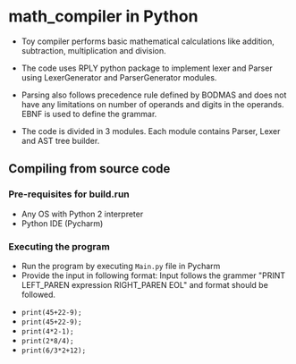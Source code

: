 # math_compiler in Python

- Toy compiler performs basic mathematical calculations like addition, subtraction, multiplication and division.
- The code uses RPLY python package to implement lexer and Parser using LexerGenerator and ParserGenerator modules.
- Parsing also follows precedence rule defined by BODMAS and does not have any limitations on number of operands and digits in the operands.
EBNF is used to define the grammar.

- The code is divided in 3 modules. Each module contains Parser, Lexer and AST tree builder.

## Compiling from source code

### Pre-requisites for build.run
- Any OS with Python 2 interpreter
- Python IDE (Pycharm)

### Executing the program

- Run the program by executing ```Main.py``` file in Pycharm
- Provide the input in following format:
Input follows the grammer "PRINT LEFT_PAREN expression RIGHT_PAREN EOL" and format should be followed.
 * ```print(45+22-9);```
 * ```print(45+22-9);```
 * ```print(4*2-1);```
 * ```print(2*8/4);```
 * ```print(6/3*2+12);```
